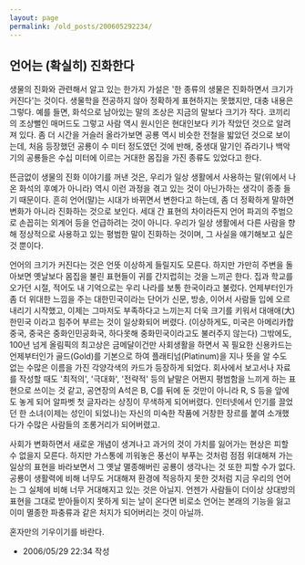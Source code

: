 ```yaml
---
layout: page
permalink: /old_posts/200605292234/
---
```


## 언어는 (확실히) 진화한다

생물의 진화와 관련해서 알고 있는 한가지 가설은 '한 종류의 생물은 진화하면서 크기가 커진다'는 것이다. 생물학을 전공하지 않아 정확하게 표현하지는 못했지만, 대충 내용은 그렇다. 예를 들면, 화석으로 남아있는 말의 조상은 지금의 말보다 크기가 작다. 코끼리의 조상뻘인 매머드도 그렇고 사람 역시 원시인은 현대인보다 키가 작았던 것으로 알려져 있다.
좀 더 시간을 거슬러 올라가보면 공룡 역시 비슷한 전철을 밟았던 것으로 보이는데, 처음 등장했던 공룡이 수 미터 정도였던 것에 반해, 중생대 말기인 쥬라기나 백악기의 공룡들은 수십 미터에 이르는 거대한 몸집을 가진 종류도 있었다고 한다.

뜬금없이 생물의 진화 이야기를 꺼낸 것은, 우리가 일상 생활에서 사용하는 말(위에서 나온 화석의 후예가 아니라) 역시 이런 과정을 겪고 있는 것이 아닌가하는 생각이 종종 들기 때문이다. 흔히 언어(말)는 시대가 바뀌면서 변한다고 하는데, 좀 더 정확하게 말하면 변화가 아니라 진화하는 것으로 보인다.
세대 간 표현의 차이라든지 언어 파괴의 주범으로 손꼽히는 외계어 등을 언급하려는 것이 아니다. 우리가 일상 생활에서 다른 사람을 향해 정상적으로 사용하고 있는 평범한 말이 진화하는 것이며, 그 사실을 얘기해보고 싶은 것 뿐이다.

언어의 크기가 커진다는 것은 언뜻 이상하게 들릴지도 모른다. 하지만 가만히 주변을 돌아보면 옛날보다 몸집을 불린 표현들이 귀를 간지럽히는 것을 느끼곤 한다.
집과 학교를 오가던 시절, 적어도 내 기억으로는 우리 나라를 보통 한국이라고 불렀다. 언제부터인가 좀 더 위대한 느낌을 주는 대한민국이라는 단어가 신문, 방송, 이어서 사람들 입에 오르내리기 시작했고, 이제는 그마저도 부족하다고 느끼는지 더욱 크기를 키워서 대애애(大)한민국 이라고 힘주어 부르는 것이 일상화되어 버렸다. (이상하게도, 미국은 아메리카합중국, 중국은 중화인민공화국, 하다못해 중화민국이라고도 불러주지 않는다)
그밖에도, 100년 넘게 올림픽의 최고상은 금메달이건만 사회생활을 하면서 꼭 필요한 신용카드는 언제부터인가 골드(Gold)를 기본으로 하여 플래티넘(Platinum)을 지나 뜻을 알 수도 없는 수많은 이름을 가진 각양각색의 카드가 등장하게 되었다. 회사에서 보고서나 자료를 작성할 때도 '최적의', '극대화', '전략적' 등의 낱말은 어쩐지 평범함을 느끼게 하는 표현으로 쓰이는 것 같고, 공연장의 A석은 B, C를 뒤에 둔 것만이 아니라 R, S 등을 앞에도 놓게 되어 알파벳 첫 글자라는 상징이 무색하게 되어버렸다. 인터넷에서 인기를 끌었던 한 소녀(이제는 성인이 되었나)는 자신의 미숙한 작품에 거창한 장르를 붙여 소개했다가 수많은 사람들의 조롱거리가 되어버렸고.

사회가 변화하면서 새로운 개념이 생겨나고 과거의 것이 가치를 잃어가는 현상은 피할 수 없을지 모른다. 하지만 가스통에 끼워놓은 풍선이 부푸는 것처럼 점점 위대해져 가는 일상의 표현을 바라보면서 그 옛날 멸종해버린 공룡이 생각나는 것 또한 피할 수가 없다. 공룡이 생활력에 비해 너무도 거대해져 환경에 적응하지 못한 것처럼 지금 우리의 언어는 그 실체에 비해 너무 거대해지고 있는 것은 아닐지. 언젠가 사람들이 더이상 상대방의 표현을 그대로 받아들이지 못하게 되는 날이 온다면 비로소 언어는 본래의 기능을 잃고 이미 멸종한 파충류과 같은 처지가 되어버리는 것이 아닐까.

혼자만의 기우이기를 바란다.





- 2006/05/29 22:34 작성